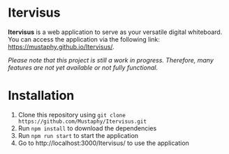 # Itervisus
**Itervisus** is a web application to serve as your versatile digital whiteboard. You can access the application via the following link: https://mustaphy.github.io/Itervisus/.

*Please note that this project is still a work in progress. Therefore, many features are not yet available or not fully functional.*

# Installation
1. Clone this repository using `git clone https://github.com/Mustaphy/Itervisus.git`
2. Run `npm install` to download the dependencies
3. Run `npm run start` to start the application
4. Go to http://localhost:3000/Itervisus/ to use the application
